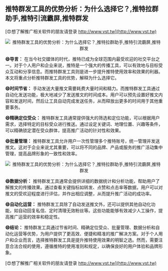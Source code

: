 ## **推特群发工具的优势分析：为什么选择它？,推特拉群助手,推特引流霸屏,推特群发**

[😍想了解推广相关软件的朋友请登录 http://www.vst.tw](http://www.vst.tw)

 <center><img src="https://vst.tw/MP4/tuiguang/png/1.png" alt="推特群发工具的优势分析：为什么选择它？,推特拉群助手,推特引流霸屏,推特群发"></center>

**😄导言：**
在当今社交媒体的时代，推特已成为全球范围内最受欢迎的社交平台之一。对于个人用户和企业来说，推特是一个强大的传播工具，可以有效地与目标受众互动和分享信息。而推特群发工具则是进一步提升推特使用效率和效果的利器。本文将重点分析推特群发工具的优势，解释为什么选择它。

**😄时间节省：**
手动发送大量推文需要耗费大量时间和精力。而推特群发工具通过自动化发送功能，极大地减少了发送推文的时间成本。用户可以预先设置好推文内容和发送时间，然后让工具自动完成发送任务，从而释放出更多的时间用于其他重要事务。

**😄精确定位受众：**
推特群发工具通常提供强大的筛选和定位功能，可以根据用户需求，选择特定的目标受众进行推送。通过设定关键词、地理位置、兴趣等条件，可以精确锁定潜在受众群体，提高推广活动的针对性和效果。

**😄批量管理：**
推特群发工具允许用户一次性管理多个推特账号，统一管理并发送推文。这对于企业来说尤其重要，可以将不同的品牌、产品或服务的推广活动集中管理，提高品牌形象的一致性和效率。

 <center><img src="https://vst.tw/MP4/tuiguang/png/7.png" alt="推特群发工具的优势分析：为什么选择它？,推特拉群助手,推特引流霸屏,推特群发"></center>

**😄数据分析：**
推特群发工具通常会提供详细的数据统计和分析功能，帮助用户了解推文的传播效果。通过查看关键指标如转发、点赞和点击率等数据，用户可以对推文的受欢迎程度进行评估，并作出相应调整，从而提升推广活动的成功率。

**😄自动化运营：**
推特群发工具除了自动发送推文外，还可以提供其他自动化功能，如自动回复私信、定时清理无效粉丝等。这些功能能够有效减少人工操作，提高推广运营的效率和稳定性。

**😄结论：**
推特群发工具通过节省时间、精确定位受众、批量管理、数据分析和自动化运营等优势，为用户提供了更高效、便捷和精准的推广解决方案。对于个人用户和企业而言，选择推特群发工具是提升推特使用效果的明智之选。然而，需要注意合法合规的使用，遵循推特的使用准则和规定，以确保良好的用户体验和品牌形象。

[😍想了解推广相关软件的朋友请登录 http://www.vst.tw](http://www.vst.tw)



